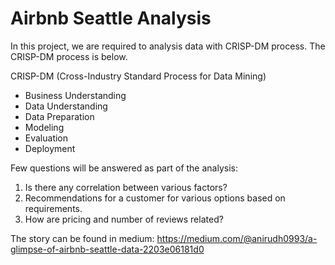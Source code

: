 # Airbnb Seattle Analysis

In this project, we are required to analysis data with CRISP-DM process. The CRISP-DM process is below.

CRISP-DM (Cross-Industry Standard Process for Data Mining)
- Business Understanding
- Data Understanding
- Data Preparation
- Modeling
- Evaluation
- Deployment


Few questions will be answered as part of the analysis:
1. Is there any correlation between various factors?
2. Recommendations for a customer for various options based on requirements.
3. How are pricing and number of reviews related?

The story can be found in medium:
https://medium.com/@anirudh0993/a-glimpse-of-airbnb-seattle-data-2203e06181d0

